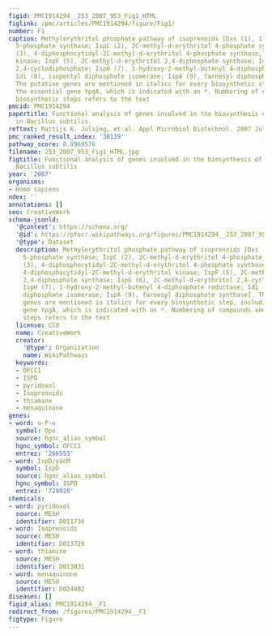 ```yaml
---
figid: PMC1914294__253_2007_953_Fig1_HTML
figlink: /pmc/articles/PMC1914294/figure/Fig1/
number: F1
caption: Methylerythritol phosphate pathway of isoprenoids [Dxs (1), 1 deoxy-d-xylulose
  5-phosphate synthase; IspC (2), 2C-methyl-d-erythritol 4-phosphate synthase; IspD
  (3), 4-diphosphocytidyl-2C-methyl-d-erythritol 4-phosphate synthase; IspE (4), 4-diphosphocytidyl-2C-methyl-d-erythritol
  kinase; IspF (5), 2C-methyl-d-erythritol 2,4-diphosphate synthase; IspG (6), 2C-methyl-d-erythritol
  2,4-cyclodiphosphate; IspH (7), 1-hydroxy-2-methyl-butenyl 4-diphosphate reductase;
  Idi (8), isopentyl diphosphate isomerase; IspA (9), farnesyl diphosphate synthase].
  The putative genes are mentioned in italics for every biosynthetic step, including
  the essential gene YpgA, which is indicated with an *. Numbering of compounds and
  biosynthetic steps refers to the text
pmcid: PMC1914294
papertitle: Functional analysis of genes involved in the biosynthesis of isoprene
  in Bacillus subtilis.
reftext: Mattijs K. Julsing, et al. Appl Microbiol Biotechnol. 2007 Jul;75(6):1377-1384.
pmc_ranked_result_index: '38119'
pathway_score: 0.8969576
filename: 253_2007_953_Fig1_HTML.jpg
figtitle: Functional analysis of genes involved in the biosynthesis of isoprene in
  Bacillus subtilis
year: '2007'
organisms:
- Homo sapiens
ndex: ''
annotations: []
seo: CreativeWork
schema-jsonld:
  '@context': https://schema.org/
  '@id': https://pfocr.wikipathways.org/figures/PMC1914294__253_2007_953_Fig1_HTML.html
  '@type': Dataset
  description: Methylerythritol phosphate pathway of isoprenoids [Dxs (1), 1 deoxy-d-xylulose
    5-phosphate synthase; IspC (2), 2C-methyl-d-erythritol 4-phosphate synthase; IspD
    (3), 4-diphosphocytidyl-2C-methyl-d-erythritol 4-phosphate synthase; IspE (4),
    4-diphosphocytidyl-2C-methyl-d-erythritol kinase; IspF (5), 2C-methyl-d-erythritol
    2,4-diphosphate synthase; IspG (6), 2C-methyl-d-erythritol 2,4-cyclodiphosphate;
    IspH (7), 1-hydroxy-2-methyl-butenyl 4-diphosphate reductase; Idi (8), isopentyl
    diphosphate isomerase; IspA (9), farnesyl diphosphate synthase]. The putative
    genes are mentioned in italics for every biosynthetic step, including the essential
    gene YpgA, which is indicated with an *. Numbering of compounds and biosynthetic
    steps refers to the text
  license: CC0
  name: CreativeWork
  creator:
    '@type': Organization
    name: WikiPathways
  keywords:
  - OFCC1
  - ISPD
  - pyridoxol
  - Isoprenoids
  - thiamine
  - menaquinone
genes:
- word: o-P-o
  symbol: Opo
  source: hgnc_alias_symbol
  hgnc_symbol: OFCC1
  entrez: '266553'
- word: IspD/yacM
  symbol: IspD
  source: hgnc_alias_symbol
  hgnc_symbol: ISPD
  entrez: '729920'
chemicals:
- word: pyridoxol
  source: MESH
  identifier: D011736
- word: Isoprenoids
  source: MESH
  identifier: D013729
- word: thiamine
  source: MESH
  identifier: D013831
- word: menaquinone
  source: MESH
  identifier: D024482
diseases: []
figid_alias: PMC1914294__F1
redirect_from: /figures/PMC1914294__F1
figtype: Figure
---
```


